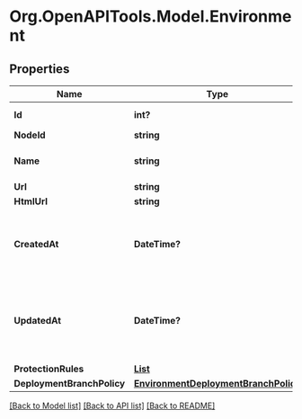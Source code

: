 # Org.OpenAPITools.Model.Environment

## Properties

Name | Type | Description | Notes
------------ | ------------- | ------------- | -------------
**Id** | **int?** | The id of the environment. | 
**NodeId** | **string** |  | 
**Name** | **string** | The name of the environment. | 
**Url** | **string** |  | 
**HtmlUrl** | **string** |  | 
**CreatedAt** | **DateTime?** | The time that the environment was created, in ISO 8601 format. | 
**UpdatedAt** | **DateTime?** | The time that the environment was last updated, in ISO 8601 format. | 
**ProtectionRules** | [**List<EnvironmentProtectionRulesInner>**](EnvironmentProtectionRulesInner.md) |  | [optional] 
**DeploymentBranchPolicy** | [**EnvironmentDeploymentBranchPolicy**](EnvironmentDeploymentBranchPolicy.md) |  | [optional] 

[[Back to Model list]](../README.md#documentation-for-models) [[Back to API list]](../README.md#documentation-for-api-endpoints) [[Back to README]](../README.md)

